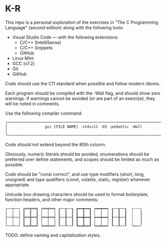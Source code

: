 # K-R

This repo is a personal exploration of the exercises in
"The C Programming Language" (second edition) along with the following tools:

* Visual Studio Code — with the following extensions:
  * C/C++ (IntelliSense)
  * C/C++ Snippets
  * GitHub
* Linux Mint
* GCC (v7.2)
* Git
* GitHub

Code should use the C11 standard when possible and follow modern idioms.

Each program should be compiled with the -Wall flag, and should show zero
warnings. If warnings cannot be avoided (or are part of an exercize), they will
be noted in comments.

Use the following compiler command:
```
╭──────────────────────────────────────────────────────────────────────────────╮
│                 gcc [FILE NAME] -std=c11 -O3 -pedantic -Wall                 │
╰──────────────────────────────────────────────────────────────────────────────╯
```

Code should not extend beyond the 80th column.

Obviously, numeric literals should be avoided, enumerations should be preferred
over define statements, and scopes should be limited as much as possible.

Code should be "const correct", and use type modifiers (short, long, unsigned)
and type qualifiers (const, volatile, static, register) whenever appropriate.

Unicode box-drawing characters should be used to format boilerplate, function
headers, and other major comments:

```
┌──┬──┐ ╔══╦══╗ ╒══╤══╕ ╓──╥──╖ ┏━━┳━━┓ ┍━━┯━━┑ ┎──┰──┒  ╭┈┄╌╮
│  │  │ ║  ║  ║ │  │  │ ║  ║  ║ ┃  ┃  ┃ │  │  │ ┃  ┃  ┃  ┊   ╏
├──┼──┤ ╠══╬══╣ ╞══╪══╡ ╟──╫──╢ ┣━━╋━━┫ ┝━━┿━━┥ ┠──╂──┨  ┆   ┇
│  │  │ ║  ║  ║ │  │  │ ║  ║  ║ ┃  ┃  ┃ │  │  │ ┃  ┃  ┃  ╎   ┋
└──┴──┘ ╚══╩══╝ ╘══╧══╛ ╙──╨──╜ ┗━━┻━━┛ ┕━━┷━━┙ ┖──┸──┚  ╰╍┅┉╯
```

TODO: define naming and capitalization styles.